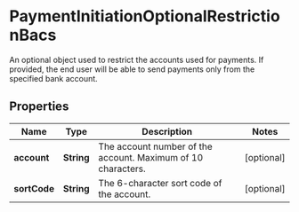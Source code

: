

# PaymentInitiationOptionalRestrictionBacs

An optional object used to restrict the accounts used for payments. If provided, the end user will be able to send payments only from the specified bank account.

## Properties

| Name | Type | Description | Notes |
|------------ | ------------- | ------------- | -------------|
|**account** | **String** | The account number of the account. Maximum of 10 characters. |  [optional] |
|**sortCode** | **String** | The 6-character sort code of the account. |  [optional] |



